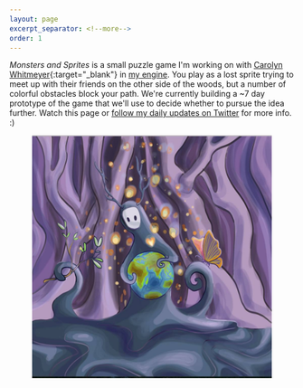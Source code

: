 ```yaml
---
layout: page
excerpt_separator: <!--more-->
order: 1
---
```


_Monsters and Sprites_ is a small puzzle game I'm working on with [Carolyn Whitmeyer](https://www.facebook.com/NyloracArt/){:target="_blank"} in [my engine](/projects/game-engine/). You play as a lost sprite trying to meet up with their friends on the other side of the woods, but a number of colorful obstacles block your path. We're currently building a ~7 day prototype of the game that we'll use to decide whether to pursue the idea further. Watch this page or [follow my daily updates on Twitter](https://twitter.com/masonremaley/status/988634973245669377) for more info. :)

<figure>
	<img src="/assets/sprite-earth.jpg" />
</figure>
